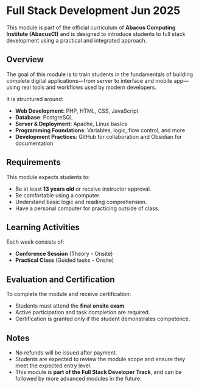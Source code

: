 # Full Stack Development Jun 2025

This module is part of the official curriculum of **Abacus Computing Institute (AbacusCI)** and is designed to introduce students to full stack development using a practical and integrated approach.

## Overview

The goal of this module is to train students in the fundamentals of building complete digital applications—from server to interface and mobile app—using real tools and workflows used by modern developers.

It is structured around:

- **Web Development**: PHP, HTML, CSS, JavaScript
- **Database**: PostgreSQL
- **Server & Deployment**: Apache, Linux basics
- **Programming Foundations**: Variables, logic, flow control, and more
- **Development Practices**: GitHub for collaboration and Obsidian for documentation

## Requirements

This module expects students to:

- Be at least **13 years old** or receive instructor approval.
- Be comfortable using a computer.
- Understand basic logic and reading comprehension.
- Have a personal computer for practicing outside of class.

## Learning Activities

Each week consists of:

- **Conference Session** (Theory - Onsite)
- **Practical Class** (Guided tasks - Onsite)

## Evaluation and Certification

To complete the module and receive certification:

- Students must attend the **final onsite exam**.
- Active participation and task completion are required.
- Certification is granted only if the student demonstrates competence.

## Notes

- No refunds will be issued after payment.
- Students are expected to review the module scope and ensure they meet the expected entry level.
- This module is **part of the Full Stack Developer Track**, and can be followed by more advanced modules in the future.
